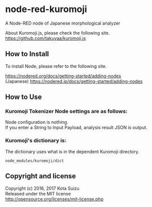 # node-red-kuromoji

A Node-RED node of Japanese morphological analyzer

About Kuromoji.js, please check the following site.  
https://github.com/takuyaa/kuromoji.js


## How to Install

To install Node, please refer to the following site.  

https://nodered.org/docs/getting-started/adding-nodes  
(Japanese) https://nodered.jp/docs/getting-started/adding-nodes  


## How to Use

### Kuromoji Tokenizer Node settings are as follows:

Node configuration is nothing.   
If you enter a String to Input Payload, analysis result JSON is output.


### Kuromoji's dictionary is:

The dictionary uses what is in the dependent Kuromoji directory.  
```
node_modules/kuromoji/dict
```


## Copyright and license

Copyright (c) 2016, 2017 Kota Suizu  
Released under the MIT license  
http://opensource.org/licenses/mit-license.php
